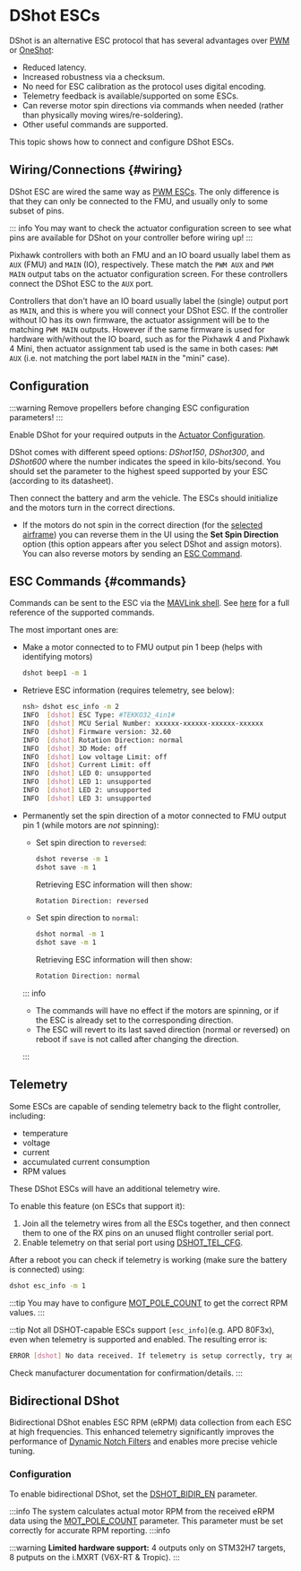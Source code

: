# DShot ESCs

DShot is an alternative ESC protocol that has several advantages over [PWM](../peripherals/pwm_escs_and_servo.md) or [OneShot](../peripherals/oneshot.md):

- Reduced latency.
- Increased robustness via a checksum.
- No need for ESC calibration as the protocol uses digital encoding.
- Telemetry feedback is available/supported on some ESCs.
- Can reverse motor spin directions via commands when needed (rather than physically moving wires/re-soldering).
- Other useful commands are supported.

This topic shows how to connect and configure DShot ESCs.

## Wiring/Connections {#wiring}

DShot ESC are wired the same way as [PWM ESCs](pwm_escs_and_servo.md).
The only difference is that they can only be connected to the FMU, and usually only to some subset of pins.

::: info
You may want to check the actuator configuration screen to see what pins are available for DShot on your controller before wiring up!
:::

Pixhawk controllers with both an FMU and an IO board usually label them as `AUX` (FMU) and `MAIN` (IO), respectively.
These match the `PWM AUX` and `PWM MAIN` output tabs on the actuator configuration screen.
For these controllers connect the DShot ESC to the `AUX` port.

Controllers that don't have an IO board usually label the (single) output port as `MAIN`, and this is where you will connect your DShot ESC.
If the controller without IO has its own firmware, the actuator assignment will be to the matching `PWM MAIN` outputs.
However if the same firmware is used for hardware with/without the IO board, such as for the Pixhawk 4 and Pixhawk 4 Mini, then actuator assignment tab used is the same in both cases: `PWM AUX` (i.e. not matching the port label `MAIN` in the "mini" case).

## Configuration

:::warning
Remove propellers before changing ESC configuration parameters!
:::

Enable DShot for your required outputs in the [Actuator Configuration](../config/actuators.md).

DShot comes with different speed options: _DShot150_, _DShot300_, and _DShot600_ where the number indicates the speed in kilo-bits/second.
You should set the parameter to the highest speed supported by your ESC (according to its datasheet).

Then connect the battery and arm the vehicle.
The ESCs should initialize and the motors turn in the correct directions.

- If the motors do not spin in the correct direction (for the [selected airframe](../airframes/airframe_reference.md)) you can reverse them in the UI using the **Set Spin Direction** option (this option appears after you select DShot and assign motors).
  You can also reverse motors by sending an [ESC Command](#commands).

## ESC Commands {#commands}

Commands can be sent to the ESC via the [MAVLink shell](../debug/mavlink_shell.md).
See [here](../modules/modules_driver.md#dshot) for a full reference of the supported commands.

The most important ones are:

- Make a motor connected to to FMU output pin 1 beep (helps with identifying motors)

  ```sh
  dshot beep1 -m 1
  ```

- Retrieve ESC information (requires telemetry, see below):

  ```sh
  nsh> dshot esc_info -m 2
  INFO  [dshot] ESC Type: #TEKKO32_4in1#
  INFO  [dshot] MCU Serial Number: xxxxxx-xxxxxx-xxxxxx-xxxxxx
  INFO  [dshot] Firmware version: 32.60
  INFO  [dshot] Rotation Direction: normal
  INFO  [dshot] 3D Mode: off
  INFO  [dshot] Low voltage Limit: off
  INFO  [dshot] Current Limit: off
  INFO  [dshot] LED 0: unsupported
  INFO  [dshot] LED 1: unsupported
  INFO  [dshot] LED 2: unsupported
  INFO  [dshot] LED 3: unsupported
  ```

- Permanently set the spin direction of a motor connected to FMU output pin 1 (while motors are _not_ spinning):

  - Set spin direction to `reversed`:

    ```sh
    dshot reverse -m 1
    dshot save -m 1
    ```

    Retrieving ESC information will then show:

    ```sh
    Rotation Direction: reversed
    ```

  - Set spin direction to `normal`:

    ```sh
    dshot normal -m 1
    dshot save -m 1
    ```

    Retrieving ESC information will then show:

    ```sh
    Rotation Direction: normal
    ```

  ::: info

  - The commands will have no effect if the motors are spinning, or if the ESC is already set to the corresponding direction.
  - The ESC will revert to its last saved direction (normal or reversed) on reboot if `save` is not called after changing the direction.

  :::

## Telemetry

Some ESCs are capable of sending telemetry back to the flight controller, including:

- temperature
- voltage
- current
- accumulated current consumption
- RPM values

These DShot ESCs will have an additional telemetry wire.

To enable this feature (on ESCs that support it):

1. Join all the telemetry wires from all the ESCs together, and then connect them to one of the RX pins on an unused flight controller serial port.
1. Enable telemetry on that serial port using [DSHOT_TEL_CFG](../advanced_config/parameter_reference.md#DSHOT_TEL_CFG).

After a reboot you can check if telemetry is working (make sure the battery is connected) using:

```sh
dshot esc_info -m 1
```

:::tip
You may have to configure [MOT_POLE_COUNT](../advanced_config/parameter_reference.md#MOT_POLE_COUNT) to get the correct RPM values.
:::

:::tip
Not all DSHOT-capable ESCs support `[esc_info]`(e.g. APD 80F3x), even when telemetry is supported and enabled.
The resulting error is:

```sh
ERROR [dshot] No data received. If telemetry is setup correctly, try again.
```

Check manufacturer documentation for confirmation/details.
:::


## Bidirectional DShot

Bidirectional DShot enables ESC RPM (eRPM) data collection from each ESC at high frequencies. This enhanced telemetry significantly improves the performance of [Dynamic Notch Filters](../config_mc/filter_tuning.md#dynamic-notch-filters) and enables more precise vehicle tuning.

### Configuration

To enable bidirectional DShot, set the [DSHOT_BIDIR_EN](../advanced_config/parameter_reference.md#DSHOT_BIDIR_EN) parameter.

:::info
The system calculates actual motor RPM from the received eRPM data using the [MOT_POLE_COUNT](../advanced_config/parameter_reference.md#MOT_POLE_COUNT) parameter. This parameter must be set correctly for accurate RPM reporting.
:::info

:::warning
**Limited hardware support:** 4 outputs only on STM32H7 targets, 8 putputs on the i.MXRT (V6X-RT & Tropic).
:::
